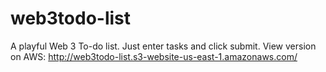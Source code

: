 # web3todo-list
A playful Web 3 To-do list. Just enter tasks and click submit. View version on AWS: http://web3todo-list.s3-website-us-east-1.amazonaws.com/

